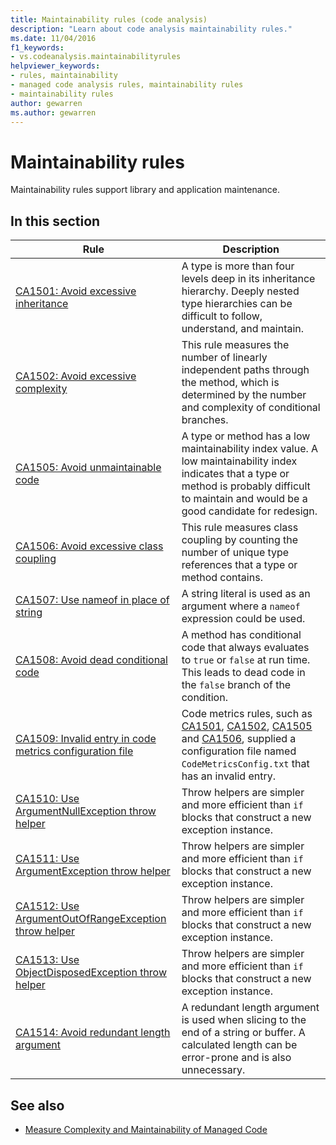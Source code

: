 ```yaml
---
title: Maintainability rules (code analysis)
description: "Learn about code analysis maintainability rules."
ms.date: 11/04/2016
f1_keywords:
- vs.codeanalysis.maintainabilityrules
helpviewer_keywords:
- rules, maintainability
- managed code analysis rules, maintainability rules
- maintainability rules
author: gewarren
ms.author: gewarren
---
```

# Maintainability rules

Maintainability rules support library and application maintenance.

## In this section

| Rule | Description |
|-----------|-----------------------------------|
| [CA1501: Avoid excessive inheritance](ca1501.md) | A type is more than four levels deep in its inheritance hierarchy. Deeply nested type hierarchies can be difficult to follow, understand, and maintain. |
| [CA1502: Avoid excessive complexity](ca1502.md) | This rule measures the number of linearly independent paths through the method, which is determined by the number and complexity of conditional branches. |
| [CA1505: Avoid unmaintainable code](ca1505.md) | A type or method has a low maintainability index value. A low maintainability index indicates that a type or method is probably difficult to maintain and would be a good candidate for redesign. |
| [CA1506: Avoid excessive class coupling](ca1506.md) | This rule measures class coupling by counting the number of unique type references that a type or method contains. |
| [CA1507: Use nameof in place of string](ca1507.md) | A string literal is used as an argument where a `nameof` expression could be used. |
| [CA1508: Avoid dead conditional code](ca1508.md) | A method has conditional code that always evaluates to `true` or `false` at run time. This leads to dead code in the `false` branch of the condition. |
| [CA1509: Invalid entry in code metrics configuration file](ca1509.md) | Code metrics rules, such as [CA1501](ca1501.md), [CA1502](ca1502.md), [CA1505](ca1505.md) and [CA1506](ca1506.md), supplied a configuration file named `CodeMetricsConfig.txt` that has an invalid entry. |
| [CA1510: Use ArgumentNullException throw helper](ca1510.md) | Throw helpers are simpler and more efficient than `if` blocks that construct a new exception instance. |
| [CA1511: Use ArgumentException throw helper](ca1511.md) | Throw helpers are simpler and more efficient than `if` blocks that construct a new exception instance. |
| [CA1512: Use ArgumentOutOfRangeException throw helper](ca1512.md) | Throw helpers are simpler and more efficient than `if` blocks that construct a new exception instance. |
| [CA1513: Use ObjectDisposedException throw helper](ca1513.md) | Throw helpers are simpler and more efficient than `if` blocks that construct a new exception instance. |
| [CA1514: Avoid redundant length argument](ca1514.md) | A redundant length argument is used when slicing to the end of a string or buffer. A calculated length can be error-prone and is also unnecessary. |

## See also

- [Measure Complexity and Maintainability of Managed Code](/visualstudio/code-quality/code-metrics-values)
